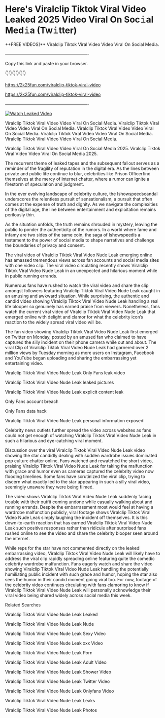 # Here's Viralclip Tiktok Viral Video Leaked 2025 Video Viral On Soc𝚒al Med𝚒a (Tw𝚒tter)

++FREE VIDEOS]** Viralclip Tiktok Viral Video Video Viral On Social Media.

———————————————————-

Copy this link and paste in your browser.

👇👇👇👇👇👇

https://2k25fun.com/viralclip-tiktok-viral-video

https://2k25fun.com/viralclip-tiktok-viral-video

———————————————————-

[![Watch Leaked Video](https://miro.medium.com/v2/resize:fit:828/format:webp/1*cilzJN44JGOrTw9NJCrNHA.gif "Watch Leaked Video")](https://2k25fun.com/viralclip-tiktok-viral-video)

Viralclip Tiktok Viral Video Video Viral On Social Media. Viralclip Tiktok Viral Video Video Viral On Social Media. Viralclip Tiktok Viral Video Video Viral On Social Media. Viralclip Tiktok Viral Video Video Viral On Social Media. Viralclip Tiktok Viral Video Video Viral On Social Media.

Viralclip Tiktok Viral Video Video Viral On Social Media 2025. Viralclip Tiktok Viral Video Video Viral On Social Media 2025.

The recurrent theme of leaked tapes and the subsequent fallout serves as a reminder of the fragility of reputation in the digital era. As the lines between private and public life continue to blur, celebrities like Prison Officerfind themselves at the mercy of internet chatter, where a rumor can ignite a firestorm of speculation and judgment.

In the ever evolving landscape of celebrity culture, the Ishowspeedscandal underscores the relentless pursuit of sensationalism, a pursuit that often comes at the expense of truth and dignity. As we navigate the complexities of the digital age, the line between entertainment and exploitation remains perilously thin.

As the situation unfolds, the truth remains shrouded in mystery, leaving the public to ponder the authenticity of the rumors. In a world where fame and infamy are two sides of the same coin, the saga of Ishowspeedis a testament to the power of social media to shape narratives and challenge the boundaries of privacy and consent.

The viral video of Viralclip Tiktok Viral Video Nude Leak emerging online has amassed tremendous views across fan accounts and social media sites with one video clip. The viral video circulating recently shows Viralclip Tiktok Viral Video Nude Leak in an unexpected and hilarious moment while in public running errands.

Numerous fans have rushed to watch the viral video and share the clip amongst followers featuring Viralclip Tiktok Viral Video Nude Leak caught in an amusing and awkward situation. While surprising, the authentic and candid video showing Viralclip Tiktok Viral Video Nude Leak handling a real life blooper so genuinely has earned praise from viewers. Nonetheless, fans watch the current viral video of Viralclip Tiktok Viral Video Nude Leak that emerged online with delight and clamor for what the celebrity icon’s reaction to the widely spread viral video will be.

The fan video showing Viralclip Tiktok Viral Video Nude Leak first emerged on Twitter on Monday, posted by an amused fan who claimed to have captured the silly incident on their phone camera while out and about. The viral Clip of Viralclip Tiktok Viral Video Nude Leak had garnered over 2 million views by Tuesday morning as more users on Instagram, Facebook and YouTube began uploading and sharing the embarrassing yet entertaining video.

Viralclip Tiktok Viral Video Nude Leak Only Fans leak video

Viralclip Tiktok Viral Video Nude Leak leaked pictures

Viralclip Tiktok Viral Video Nude Leak explicit content leak

Only Fans account breach

Only Fans data hack

Viralclip Tiktok Viral Video Nude Leak personal information exposed

Celebrity news outlets further spread the video across websites as fans could not get enough of watching Viralclip Tiktok Viral Video Nude Leak in such a hilarious and eye-catching viral moment.

Discussion over the viral Viralclip Tiktok Viral Video Nude Leak video showing the star candidly dealing with sudden wardrobe issues dominated pop culture chatter online. Fans watched and rewatched the short video, praising Viralclip Tiktok Viral Video Nude Leak for taking the malfunction with grace and humor even as cameras captured the celebrity video now flooding timelines. Some fans have scrutinized the viral clip, trying to discern what exactly led to the star appearing in such a silly viral video, seemingly unaware they were being filmed.

The video shows Viralclip Tiktok Viral Video Nude Leak suddenly facing trouble with their outfit coming undone while casually walking about and running errands. Despite the embarrassment most would feel at having a wardrobe malfunction publicly, viral footage shows Viralclip Tiktok Viral Video Nude Leak simply laughing the incident off themselves. It is this down-to-earth reaction that has earned Viralclip Tiktok Viral Video Nude Leak such positive responses rather than ridicule after surprised fans rushed online to see the video and share the celebrity blooper seen around the internet.

While reps for the star have not commented directly on the leaked embarrassing video, Viralclip Tiktok Viral Video Nude Leak will likely have to address the viral clip rapidly spreading online featuring quite the comedic celebrity wardrobe malfunction. Fans eagerly watch and share the video showing Viralclip Tiktok Viral Video Nude Leak handling the potentially humiliating public incident with such grace and humor, hoping the star also sees the humor in their candid moment going viral too. For now, footage of the celebrity video continues circulating with fans clamoring to know if Viralclip Tiktok Viral Video Nude Leak will personally acknowledge their viral video being shared widely across social media this week.

Related Searches

Viralclip Tiktok Viral Video Nude Leak Leaked

Viralclip Tiktok Viral Video Nude Leak Nude

Viralclip Tiktok Viral Video Nude Leak Sexy Video

Viralclip Tiktok Viral Video Nude Leak xxx Video

Viralclip Tiktok Viral Video Nude Leak Porn

Viralclip Tiktok Viral Video Nude Leak Adult Video

Viralclip Tiktok Viral Video Nude Leak Shower Video

Viralclip Tiktok Viral Video Nude Leak Twitter Video

Viralclip Tiktok Viral Video Nude Leak Onlyfans Video

Viralclip Tiktok Viral Video Nude Leak Leaks

Viralclip Tiktok Viral Video Nude Leak Photos